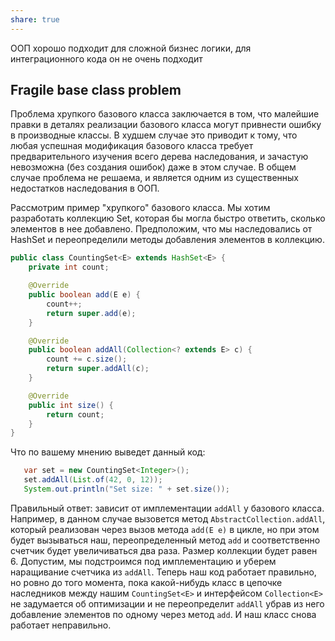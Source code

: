 ```yaml
---
share: true
---
```


ООП хорошо подходит для сложной бизнес логики, для интеграционного кода он не очень подходит

## Fragile base class problem
Проблема хрупкого базового класса заключается в том, что малейшие правки в деталях реализации базового класса могут привнести ошибку в производные классы. В худшем случае это приводит к тому, что любая успешная модификация базового класса требует предварительного изучения всего дерева наследования, и зачастую невозможна (без создания ошибок) даже в этом случае.
В общем случае проблема не решаема, и является одним из существенных недостатков наследования в ООП.

Рассмотрим пример "хрупкого" базового класса. Мы хотим разработать коллекцию Set, которая бы могла быстро ответить, сколько элементов в нее добавлено. Предположим, что мы наследовались от HashSet и переопределили методы добавления элементов в коллекцию.

```java
public class CountingSet<E> extends HashSet<E> {
    private int count;

    @Override
    public boolean add(E e) {
        count++;
        return super.add(e);
    }

    @Override
    public boolean addAll(Collection<? extends E> c) {
        count += c.size();
        return super.addAll(c);
    }

    @Override
    public int size() {
        return count;
    }
}
```

Что по вашему мнению выведет данный код:
```java
   var set = new CountingSet<Integer>();
   set.addAll(List.of(42, 0, 12));
   System.out.println("Set size: " + set.size());
```

Правильный ответ: зависит от имплементации `addAll` у базового класса. Например, в данном случае вызовется метод `AbstractCollection.addAll`, который реализован через вызов метода `add(E e)` в цикле, но при этом будет вызываться наш, переопределенный метод `add` и соответственно счетчик будет увеличиваться два раза. Размер коллекции будет равен 6.
Допустим, мы подстроимся под имплементацию и уберем наращивание счетчика из `addAll`. Теперь наш код работает правильно, но ровно до того момента, пока какой-нибудь класс в цепочке наследников между нашим `CountingSet<E>` и интерфейсом `Collection<E>` не задумается об оптимизации и не переопределит `addAll` убрав из него добавление элементов по одному через метод `add`. И наш класс снова работает неправильно.